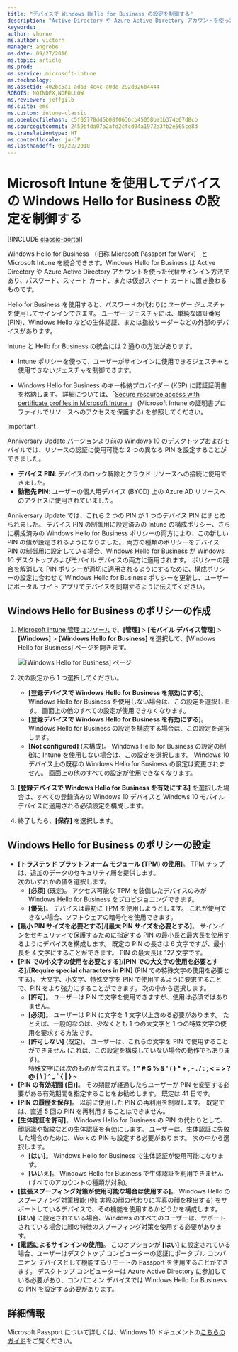```yaml
---
title: "デバイスで Windows Hello for Business の設定を制御する"
description: "Active Directory や Azure Active Directory アカウントを使った代替サインイン方法であり、パスワード、スマート カード、または仮想スマート カードに置き換わる Windows Hello for Business と Intune を統合する方法について説明します。"
keywords: 
author: vhorne
ms.author: victorh
manager: angrobe
ms.date: 09/27/2016
ms.topic: article
ms.prod: 
ms.service: microsoft-intune
ms.technology: 
ms.assetid: 402bc5a1-ada3-4c4c-a0de-292d026b4444
ROBOTS: NOINDEX,NOFOLLOW
ms.reviewer: jeffgilb
ms.suite: ems
ms.custom: intune-classic
ms.openlocfilehash: c5f05778dd5b08f0636cb45058ba1b374b07d8cb
ms.sourcegitcommit: 2459bfda07a2afd2cfcd94a1972a3fb2e565ce8d
ms.translationtype: HT
ms.contentlocale: ja-JP
ms.lasthandoff: 01/22/2018
---
```

# <a name="control-windows-hello-for-business-settings-on-devices-with-microsoft-intune"></a>Microsoft Intune を使用してデバイスの Windows Hello for Business の設定を制御する

[!INCLUDE [classic-portal](../includes/classic-portal.md)]

Windows Hello for Business （旧称 Microsoft Passport for Work） と Microsoft Intune を統合できます。Windows Hello for Business は Active Directory や Azure Active Directory アカウントを使った代替サインイン方法であり、パスワード、スマート カード、または仮想スマート カードに置き換わるものです。

Hello for Business を使用すると、パスワードの代わりに*ユーザー ジェスチャ*を使用してサインインできます。 ユーザー ジェスチャには、単純な暗証番号 (PIN)、Windows Hello などの生体認証、または指紋リーダーなどの外部のデバイスがあります。

Intune と Hello for Business の統合には 2 通りの方法があります。

-   Intune ポリシーを使って、ユーザーがサインインに使用できるジェスチャと使用できないジェスチャを制御できます。

-   Windows Hello for Business のキー格納プロバイダー (KSP) に認証証明書を格納します。 詳細については、「[Secure resource access with certificate profiles in Microsoft Intune ](secure-resource-access-with-certificate-profiles.md)」 (Microsoft Intune の証明書プロファイルでリソースへのアクセスを保護する) を参照してください。

> [!IMPORTANT]
> Anniversary Update バージョンより前の Windows 10 のデスクトップおよびモバイルでは、リソースの認証に使用可能な 2 つの異なる PIN を設定することができました。
> - **デバイス PIN**: デバイスのロック解除とクラウド リソースへの接続に使用できました。
> - **勤務先 PIN**: ユーザーの個人用デバイス (BYOD) 上の Azure AD リソースへのアクセスに使用されていました。
> 
> Anniversary Update では、これら 2 つの PIN が 1 つのデバイス PIN にまとめられました。
> デバイス PIN の制御用に設定済みの Intune の構成ポリシー、さらに構成済みの Windows Hello for Business ポリシーの両方により、この新しい PIN の値が設定されるようになりました。
> 両方の種類のポリシーをデバイス PIN の制御用に設定している場合、Windows Hello for Business が Windows 10 デスクトップおよびモバイル デバイスの両方に適用されます。
> ポリシーの競合を解消して PIN ポリシーが適切に適用されるようにするために、構成ポリシーの設定に合わせて Windows Hello for Business ポリシーを更新し、ユーザーにポータル サイト アプリでデバイスを同期するように伝えてください。



## <a name="create-a-windows-hello-for-business-policy"></a>Windows Hello for Business のポリシーの作成

1.  [Microsoft Intune 管理コンソール](https://manage.microsoft.com)で、**[管理]** &gt; **[モバイル デバイス管理]** &gt; **[Windows]** &gt; **[Windows Hello for Business]** を選択して、[Windows Hello for Business] ページを開きます。

    ![[Windows Hello for Business] ページ](../media/passport.png)

2.  次の設定から 1 つ選択してください。
    - **[登録デバイスで Windows Hello for Business を無効にする]**。 Windows Hello for Business を使用しない場合は、この設定を選択します。 画面上の他のすべての設定が使用できなくなります。
    - **[登録デバイスで Windows Hello for Business を有効にする]**。 Windows Hello for Business の設定を構成する場合は、この設定を選択します。
    - **[Not configured]** (未構成)。 Windows Hello for Business の設定の制御に Intune を使用しない場合は、この設定を選択します。 Windows 10 デバイス上の既存の Windows Hello for Business の設定は変更されません。 画面上の他のすべての設定が使用できなくなります。
3.  **[登録デバイスで Windows Hello for Business を有効にする]** を選択した場合は、すべての登録済みの Windows 10 デバイスと Windows 10 モバイル デバイスに適用される必須設定を構成します。
4.  終了したら、**[保存]** を選択します。


## <a name="settings-for-the-windows-hello-for-business-policy"></a>Windows Hello for Business のポリシーの設定

- **[トラステッド プラットフォーム モジュール (TPM) の使用]**。 TPM チップは、追加のデータのセキュリティ層を提供します。<br>次のいずれかの値を選択します。
    - **[必須]** (既定)。 アクセス可能な TPM を装備したデバイスのみが Windows Hello for Business をプロビジョニングできます。
    - **[優先]**。 デバイスは最初に TPM を使用しようとします。 これが使用できない場合、ソフトウェアの暗号化を使用できます。
- **[最小 PIN サイズを必要とする]**/**[最大 PIN サイズを必要とする]**。 サインインをセキュリティで保護するために指定する PIN の最小長と最大長を使用するようにデバイスを構成します。 既定の PIN の長さは 6 文字ですが、最小長を 4 文字にすることができます。 PIN の最大長は 127 文字です。
- **[PIN での小文字の使用を必要とする]**/**[PIN での大文字の使用を必要とする]**/**[Require special characters in PIN]** (PIN での特殊文字の使用を必要とする)。 大文字、小文字、特殊文字を PIN で使用するように要求することで、PIN をより強力にすることができます。 次の中から選択します。
    - **[許可]**。 ユーザーは PIN で文字を使用できますが、使用は必須ではありません。
    - **[必須]**。 ユーザーは PIN に文字を 1 文字以上含める必要があります。 たとえば、一般的なのは、少なくとも 1 つの大文字と 1 つの特殊文字の使用を要求する方法です。
    - **[許可しない]** (既定)。 ユーザーは、これらの文字を PIN で使用することができません  (これは、この設定を構成していない場合の動作でもあります)。<br>特殊文字には次のものが含まれます。**! " # $ % &amp; ' ( ) &#42; + , - . / : ; &lt; = &gt; ? @ [ \ ] ^ _ &#96; { &#124; } ~**
- **[PIN の有効期間 (日)]**。 その期間が経過したらユーザーが PIN を変更する必要がある有効期間を指定することをお勧めします。 既定は 41 日です。
- **[PIN の履歴を保存]**。 以前に使用した PIN の再利用を制限します。 既定では、直近 5 回の PIN を再利用することはできません。
- **[生体認証を許可]**。 Windows Hello for Business の PIN の代わりとして、顔認識や指紋などの生体認証を有効にします。 ユーザーは、生体認証に失敗した場合のために、Work の PIN も設定する必要があります。 次の中から選択します。
    - **[はい]**。 Windows Hello for Business で生体認証が使用可能になります。
    - **[いいえ]**。 Windows Hello for Business で生体認証を利用できません (すべてのアカウントの種類が対象)。
- **[拡張スプーフィング対策が使用可能な場合は使用する]**。 Windows Hello のスプーフィング対策機能 (例: 実際の顔の代わりに写真の顔を検出する) をサポートしているデバイスで、その機能を使用するかどうかを構成します。<br>**[はい]** に設定されている場合、Windows のすべてのユーザーは、サポートされている場合に顔の特徴のスプーフィング対策を使用する必要があります。
- **[電話によるサインインの使用]**。 このオプションが **[はい]** に設定されている場合、ユーザーはデスクトップ コンピューターの認証にポータブル コンパニオン デバイスとして機能するリモートの Passport を使用することができます。 デスクトップ コンピューターは Azure Active Directory に参加している必要があり、コンパニオン デバイスでは Windows Hello for Business の PIN を設定する必要があります。

## <a name="further-information"></a>詳細情報
Microsoft Passport について詳しくは、Windows 10 ドキュメントの[こちらのガイド](https://technet.microsoft.com/library/mt589441.aspx)をご覧ください。
